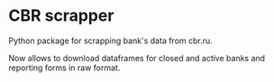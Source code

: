 # CBR scrapper
Python package for scrapping bank's data from cbr.ru.

Now allows to download dataframes for closed and active banks and reporting forms in raw format.
